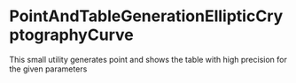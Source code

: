 # PointAndTableGenerationEllipticCryptographyCurve
This small utility generates point and shows the table with high precision for the given parameters
